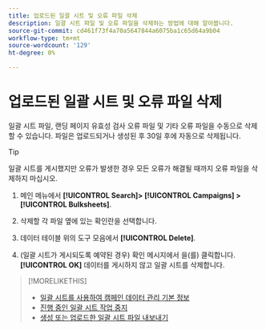 ```yaml
---
title: 업로드된 일괄 시트 및 오류 파일 삭제
description: 일괄 시트 파일 및 오류 파일을 삭제하는 방법에 대해 알아봅니다.
source-git-commit: cd461f73f4a70a5647844a6075ba1c65d64a9b04
workflow-type: tm+mt
source-wordcount: '129'
ht-degree: 0%

---
```


# 업로드된 일괄 시트 및 오류 파일 삭제

일괄 시트 파일, 랜딩 페이지 유효성 검사 오류 파일 및 기타 오류 파일을 수동으로 삭제할 수 있습니다. 파일은 업로드되거나 생성된 후 30일 후에 자동으로 삭제됩니다.

>[!TIP]
>
>일괄 시트를 게시했지만 오류가 발생한 경우 모든 오류가 해결될 때까지 오류 파일을 삭제하지 마십시오.

1. 메인 메뉴에서 **[!UICONTROL Search]> [!UICONTROL Campaigns] >[!UICONTROL Bulksheets]**.

1. 삭제할 각 파일 옆에 있는 확인란을 선택합니다.

1. 데이터 테이블 위의 도구 모음에서 **[!UICONTROL Delete]**.

1. (일괄 시트가 게시되도록 예약된 경우) 확인 메시지에서 을(를) 클릭합니다. **[!UICONTROL OK]** 데이터를 게시하지 않고 일괄 시트를 삭제합니다.

>[!MORELIKETHIS]
>
>* [일괄 시트를 사용하여 캠페인 데이터 관리 기본 정보](bulksheet-about.md)
>* [진행 중인 일괄 시트 작업 중지](bulksheet-stop-job.md)
>* [생성 또는 업로드한 일괄 시트 파일 내보내기](bulksheet-export.md)

